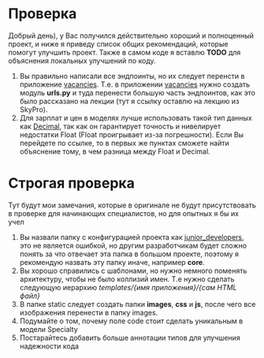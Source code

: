 # Проверка

Добрый день), у Вас получился действительно хороший и полноценный проект, и ниже я приведу список общих рекомендаций, 
которые помогут улучшить проект. Также в самом коде я вставлю **TODO** для объяснения локальных улучшений по коду.

1. Вы правильно написали все эндпоинты, но их следует перенсти в приложение [vacancies](vacancies). Т.е. в 
   приложении [vacancies](vacancies) нужно создать модуль **urls.py** и туда перенести большую часть эндпоинтов, как 
   это было рассказано на лекции (тут я ссылку оставлю на лекцию из SkyPro).
2. Для зарплат и цен в моделях лучше использовать такой тип данных как 
   [Decimal](https://docs.python.org/3/library/decimal.html#module-decimal), так как он гарантирует точность и 
   нивелирует недостатки Float (Float проигрывает из-за погрешности). Если Вы перейдете по ссылке, то в первых же 
   пунктах сможете найти объяснение тому, в чем разница между Float и Decimal.

# Строгая проверка
Тут будут мои замечания, которые в оригинале не будут присутствовать в проверке для начинающих специалистов,
но для опытных я бы их учел

1. Вы назвали папку с конфигурацией проекта как [junior_developers](junior_developers), это не является ошибкой, но 
   другим разработчикам будет сложно понять за что отвечает эта папка в большом проекте, поэтому я рекомендую 
   назвать эту папку иначе, например **core**.
2. Вы хорошо справились с шаблонами, но нужно немного поменять архитектуру, чтобы не было коллизий имен. Т.е нужно 
   сделать следующую иерархию _templates/{имя приложения}/{сам HTML файл}_
3. В папке static следует создать папки **images**, **css** и **js**, после чего все изображения перенести в папку 
   images.
4. Подумайте о том, почему поле code стоит сделать уникальным в модели Specialty
5. Постарайтесь добавить больше аннотации типов для улучшения надежности кода
